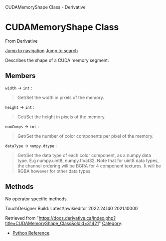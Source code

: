 

CUDAMemoryShape Class - Derivative

























# CUDAMemoryShape Class

From Derivative



[Jump to navigation](#mw-head)
[Jump to search](#searchInput)

Describes the shape of a CUDA memory segment.

  


## Members

`width` → `int` :

> Get/Set the width in pixels of the memory.

`height` → `int` :

> Get/Set the height in pixels of the memory.

`numComps` → `int` :

> Get/Set the number of color components per pixel of the memory.

`dataType` → `numpy.dtype` :

> Get/Set the data type of each color component, as a numpy data type. E.g numpy.uint8, numpy.float32. Note that for uint8 data types, the channel ordering will be BGRA for 4 component textures. It will be RGBA however for other data types.

## Methods

No operator specific methods.

  

TouchDesigner Build: 
Latest\nwikieditor
2022.24140
2021.10000






Retrieved from "<https://docs.derivative.ca/index.php?title=CUDAMemoryShape_Class&oldid=31421>"
[Category](Special_Categories.html "Special:Categories"):

* [Python Reference](Category_Python_Reference.html "Category:Python Reference")